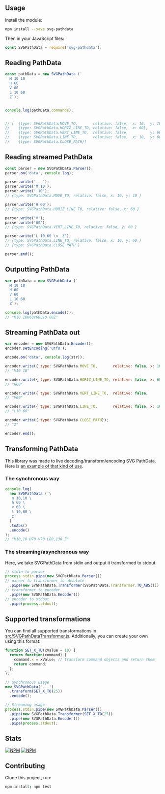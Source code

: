 ## Usage

Install the module:

```sh
npm install --save svg-pathdata
```

Then in your JavaScript files:
```js
const SVGPathData = require('svg-pathdata');
```

## Reading PathData
```js
const pathData = new SVGPathData (`
  M 10 10
  H 60
  V 60
  L 10 60
  Z`);


console.log(pathData.commands);


// [  {type: SVGPathData.MOVE_TO,       relative: false,  x: 10,  y: 10},
//    {type: SVGPathData.HORIZ_LINE_TO, relative: false,  x: 60},
//    {type: SVGPathData.VERT_LINE_TO,  relative: false,          y: 60},
//    {type: SVGPathData.LINE_TO,       relative: false,  x: 10,  y: 60},
//    {type: SVGPathData.CLOSE_PATH}]
```

## Reading streamed PathData
```js
const parser = new SVGPathData.Parser();
parser.on('data', console.log);

parser.write('   ');
parser.write('M 10');
parser.write(' 10');
// {type: SVGPathData.MOVE_TO, relative: false, x: 10, y: 10 }

parser.write('H 60');
// {type: SVGPathData.HORIZ_LINE_TO, relative: false, x: 60 }

parser.write('V');
parser.write('60');
// {type: SVGPathData.VERT_LINE_TO, relative: false, y: 60 }

parser.write('L 10 60 \n  Z');
// {type: SVGPathData.LINE_TO, relative: false, x: 10, y: 60 }
// {type: SVGPathData.CLOSE_PATH }

parser.end();
```

## Outputting PathData
```js
var pathData = new SVGPathData (`
  M 10 10
  H 60
  V 60
  L 10 60
  Z`);

console.log(pathData.encode());
// "M10 10H60V60L10 60Z"
```


## Streaming PathData out
```js
var encoder = new SVGPathData.Encoder();
encoder.setEncoding('utf8');

encode.on('data', console.log(str));

encoder.write({ type: SVGPathData.MOVE_TO,       relative: false, x: 10, y: 10 });
// "M10 10"

encoder.write({ type: SVGPathData.HORIZ_LINE_TO, relative: false, x: 60 });
// "H60"

encoder.write({ type: SVGPathData.VERT_LINE_TO,  relative: false,        y: 60 });
// "V60"

encoder.write({ type: SVGPathData.LINE_TO,       relative: false, x: 10, y: 60 });
// "L10 60"

encoder.write({ type: SVGPathData.CLOSE_PATH});
// "Z"

encoder.end();
```

## Transforming PathData
This library was made to live decoding/transform/encoding SVG PathData. Here is
 [an example of that kind of use](https://github.com/nfroidure/svgicons2svgfont/blob/aa6df0211419e9d61c417c63bcc353f0cb2ea0c8/src/index.js#L192).

### The synchronous way
```js
console.log(
  new SVGPathData ('\
   m 10,10 \
   h 60 \
   v 60 \
   l 10,60 \
   z'
  )
  .toAbs()
  .encode()
);
// "M10,10 H70 V70 L80,130 Z"
```

### The streaming/asynchronous way
Here, we take SVGPathData from stdin and output it transformed to stdout.
```js
// stdin to parser
process.stdin.pipe(new SVGPathData.Parser())
// parser to transformer to absolute
  .pipe(new SVGPathData.Transformer(SVGPathData.Transformer.TO_ABS()))
// transformer to encoder
  .pipe(new SVGPathData.Encoder())
// encoder to stdout
  .pipe(process.stdout);
```

## Supported transformations
You can find all supported transformations in
 [src/SVGPathDataTransformer.js](https://github.com/nfroidure/SVGPathData/blob/master/src/SVGPathDataTransformer.js#L47).
 Additionally, you can create your own using this format:
```js
function SET_X_TO(xValue = 10) {
  return function(command) {
    command.x = xValue; // transform command objects and return them
    return command;
  };
};

// Synchronous usage
new SVGPathData('...')
  .transform(SET_X_TO(25))
  .encode();

// Streaming usage
process.stdin.pipe(new SVGPathData.Parser())
  .pipe(new SVGPathData.Transformer(SET_X_TO(25))
  .pipe(new SVGPathData.Encoder())
  .pipe(process.stdout);
```


## Stats

[![NPM](https://nodei.co/npm/svg-pathdata.png?downloads=true&stars=true)](https://nodei.co/npm/svg-pathdata/)
[![NPM](https://nodei.co/npm-dl/svg-pathdata.png)](https://nodei.co/npm/svg-pathdata/)

## Contributing
Clone this project, run:
```sh
npm install; npm test
```

